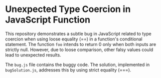 # Unexpected Type Coercion in JavaScript Function

This repository demonstrates a subtle bug in JavaScript related to type coercion when using loose equality (==) in a function's conditional statement.  The function `foo` intends to return 0 only when both inputs are strictly null. However, due to loose comparison, other falsy values could lead to unexpected results.

The `bug.js` file contains the buggy code.  The solution, implemented in `bugSolution.js`, addresses this by using strict equality (===).